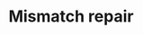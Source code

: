 ---
annotations:
- id: PW:0000662
  parent: regulatory pathway
  type: Pathway Ontology
  value: mismatch repair pathway
authors:
- MaintBot
- Khanspers
- Thomas
- Ddigles
- Fehrhart
description: 'DNA mismatch repair is a system for recognizing and repairing erroneous
  insertion, deletion and mis-incorporation of bases that can arise during DNA replication
  and recombination, as well as repairing some forms of DNA damage  Source: [[wikipedia:DNA_mismatch_repair|wikipedia]].'
last-edited: 2019-06-27
organisms:
- Anopheles gambiae
redirect_from:
- /index.php/Pathway:WP1233
- /instance/WP1233
- /instance/WP1233_r104968
revision: r104968
schema-jsonld:
- '@context': https://schema.org/
  '@id': https://wikipathways.github.io/pathways/WP1233.html
  '@type': Dataset
  creator:
    '@type': Organization
    name: WikiPathways
  description: 'DNA mismatch repair is a system for recognizing and repairing erroneous
    insertion, deletion and mis-incorporation of bases that can arise during DNA replication
    and recombination, as well as repairing some forms of DNA damage  Source: [[wikipedia:DNA_mismatch_repair|wikipedia]].'
  keywords:
  - EXO1
  - LIG1
  - MLH1
  - MSH2
  - MSH6
  - PCNA
  - RFC1
  - RPA1
  license: CC0
  name: Mismatch repair
seo: CreativeWork
title: Mismatch repair
wpid: WP1233
---